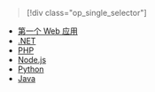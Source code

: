 > [!div class="op_single_selector"]
- [第一个 Web 应用](../articles/app-service-web/app-service-web-get-started.md)
- [.NET](../articles/app-service-web/web-sites-dotnet-get-started.md)
- [PHP](../articles/app-service-web/app-service-web-php-get-started.md)
- [Node.js](../articles/app-service-web/app-service-web-nodejs-get-started.md)
- [Python](../articles/app-service-web/web-sites-python-ptvs-django-mysql.md)
- [Java](../articles/app-service-web/web-sites-java-get-started.md)

<!---HONumber=Mooncake_0926_2016-->
